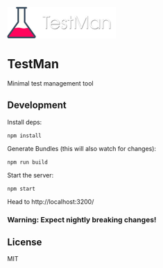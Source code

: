 ![TestMan](https://raw.githubusercontent.com/schowdhuri/testman/master/TestMan.png)

# TestMan
Minimal test management tool

## Development

Install deps:
```
npm install
```
Generate Bundles (this will also watch for changes):
```
npm run build
```

Start the server:
```
npm start
```

Head to http://localhost:3200/

### Warning: Expect nightly breaking changes!

## License
MIT
